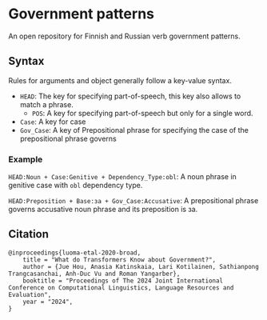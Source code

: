 # Government patterns

An open repository for Finnish and Russian verb government patterns. 

## Syntax

Rules for arguments and object generally follow a key-value syntax.

* `HEAD`: The key for specifying part-of-speech, this key also allows to match a phrase.
  * `POS`: A key for specifying part-of-speech but only for a single word.
* `Case`: A key for case
* `Gov_Case`: A key of Prepositional phrase for specifying the case of the prepositional phrase governs

### Example

`HEAD:Noun + Case:Genitive + Dependency_Type:obl`: A noun phrase in genitive case with `obl` dependency type.

`HEAD:Preposition + Base:за + Gov_Case:Accusative`: A prepositional phrase governs accusative noun phrase and its preposition is за.

## Citation

```
@inproceedings{luoma-etal-2020-broad,
    title = "What do Transformers Know about Government?",
    author = {Jue Hou, Anasia Katinskaia, Lari Kotilainen, Sathianpong Trangcasanchai, Anh-Duc Vu and Roman Yangarber},
    booktitle = "Proceedings of The 2024 Joint International Conference on Computational Linguistics, Language Resources and Evaluation",
    year = "2024",
}
```